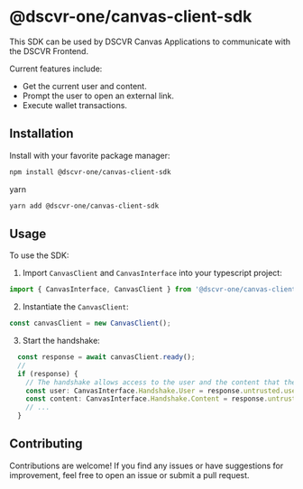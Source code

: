 # @dscvr-one/canvas-client-sdk

This SDK can be used by DSCVR Canvas Applications to communicate with the DSCVR Frontend.

Current features include:

-  Get the current user and content.
-  Prompt the user to open an external link.
-  Execute wallet transactions.

## Installation

Install with your favorite package manager:

```bash
npm install @dscvr-one/canvas-client-sdk
```

yarn

```bash
yarn add @dscvr-one/canvas-client-sdk
```

## Usage

To use the SDK:

1. Import `CanvasClient` and `CanvasInterface` into your typescript project:

```typescript
import { CanvasInterface, CanvasClient } from '@dscvr-one/canvas-client-sdk';
```

2. Instantiate the `CanvasClient`:

```typescript
const canvasClient = new CanvasClient();
```

3. Start the handshake:

```typescript
  const response = await canvasClient.ready();
  // 
  if (response) {
    // The handshake allows access to the user and the content that the application is embedded in.
    const user: CanvasInterface.Handshake.User = response.untrusted.user;
    const content: CanvasInterface.Handshake.Content = response.untrusted.content;
    // ...
  }
```

## Contributing

Contributions are welcome! If you find any issues or have suggestions for improvement, feel free to open an issue or submit a pull request.
